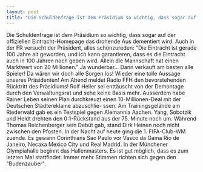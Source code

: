```yaml
---
layout: post
title: "Die Schuldenfrage ist dem Präsidium so wichtig, dass sogar auf der offiziellen Eintracht-Homepage das drohende Aus dementiert wird."
---
```


Die Schuldenfrage ist dem Präsidium so wichtig, dass sogar auf der offiziellen Eintracht-Homepage das drohende Aus dementiert wird. Auch in der FR versucht der Präsident, alles schönzureden: "Die Eintracht ist gerade 100 Jahre alt geworden, und ich kann garantieren, dass es die Eintracht auch in 100 Jahren noch geben wird. Allein die Mannschaft hat einen Marktwert von 20 Millionen." Ja wunderbar... Dann verkauft am besten alle Spieler! Da wären wir doch alle Sorgen los! Wieder eine tolle Aussage unseres Präsidenten! Am Abend meldet Radio FFH den bevorstehenden Rücktritt des Präsidiums! Rolf Heller sei enttäuscht von der Demontage durch den Verwaltungsrat und sehe keine Basis mehr. Ausserdem habe Rainer Leben seinen Plan durchkreuzt einen 10-Millionen-Deal mit der Deutschen Städtereklame abzuschlie- ssen. Am Trainingsgelände am Riederwald gab es ein Testspiel gegen Alemannia Aachen. Yang, Sobotzik und Heldt drehten den 0:1-Rückstand aus der 75. Minute noch um. Während Thomas Reichenberger sein Debüt gab, stand Dirk Heinen noch nicht zwischen den Pfosten. In der Nacht auf heute ging die 1. FIFA-Club-WM zuende. Es gewann Corinthians Sao Paulo vor Vasco da Gama Rio de Janeiro, Necaxa Mexico City und Real Madrid. In der Münchener Olympiahalle beginnt das Hallenmasters. Es ist gut möglich, dass es zum letzten Mal stattfindet. Immer mehr Stimmen richten sich gegen den "Budenzauber".
